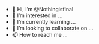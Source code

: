 - 👋 Hi, I’m @Nothingisfinal
- 👀 I’m interested in ...
- 🌱 I’m currently learning ...
- 💞️ I’m looking to collaborate on ...
- 📫 How to reach me ...

<!---
Nothingisfinal/Nothingisfinal is a ✨ special ✨ repository because its `README.md` (this file) appears on your GitHub profile.
You can click the Preview link to take a look at your changes.
--->
